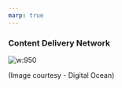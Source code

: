 ```yaml
---
marp: true
---
```


### Content Delivery Network
![w:950](https://i.ibb.co/tx8yD8B/CDN-combined.png)

(Image courtesy - Digital Ocean)
